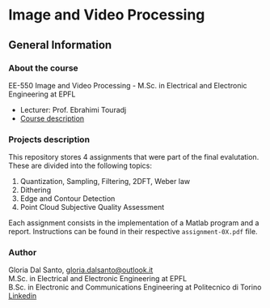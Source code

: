 # Image and Video Processing
## General Information 
### About the course 
EE-550 Image and Video Processing - M.Sc. in Electrical and Electronic Engineering at EPFL
- Lecturer: Prof. Ebrahimi Touradj
- [Course description](https://edu.epfl.ch/coursebook/en/image-and-video-processing-EE-550)
### Projects description
This repository stores 4 assignments that were part of the final evalutation. These are divided into the following topics:
1. Quantization, Sampling, Filtering, 2DFT, Weber law
2. Dithering
3. Edge and Contour Detection
4. Point Cloud Subjective Quality Assessment

Each assignment consists in the implementation of a Matlab program and a report. Instructions can be found in their respective `assignment-0X.pdf` file.
### Author 
Gloria Dal Santo, gloria.dalsanto@outlook.it  
M.Sc. in Electrical and Electronic Engineering at EPFL  
B.Sc. in Electronic and Communications Engineering at Politecnico di Torino  
[Linkedin](https://www.linkedin.com/in/gloriadalsanto/)
